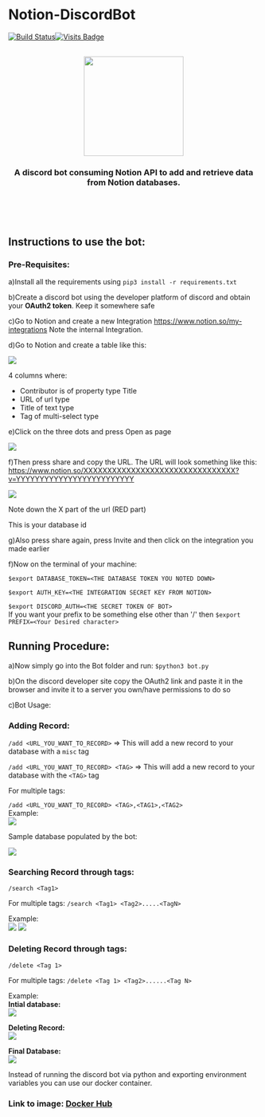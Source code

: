 # Notion-DiscordBot



[![Build Status](https://travis-ci.com/Servatom/Notion-DiscordBot.svg?branch=main)](https://travis-ci.com/Servatom/Notion-DiscordBot)[![Visits Badge](https://badges.pufler.dev/visits/Servatom/Notion-DiscordBot)](https://github.com/Servatom/Notion-DiscordBot/)<br>
<br>
<p align="center">
<img src="https://servatom.com/assets/bannerDark.PNG" height="200px">
  
<h3 align="center"> A discord bot consuming Notion API to add and retrieve data from Notion databases. </h3>
</p>
<br>
<br>
<br>

## Instructions to use the bot:

### Pre-Requisites:


a)Install all the requirements using ```pip3 install -r requirements.txt```

b)Create a discord bot using the developer platform of discord and obtain your **OAuth2 token**. Keep it somewhere safe

c)Go to Notion and create a new Integration  https://www.notion.so/my-integrations
Note the internal Integration.

d)Go to Notion and create a table like this:

<img src="https://servatom.com/assets/DiscordNotionBot/TableHeader%20.png">

4 columns where:
- Contributor is of property type Title
- URL of url type
- Title of text type
- Tag of multi-select type

e)Click on the three dots and press Open as page

 <img src="https://servatom.com/assets/DiscordNotionBot/OpenPage.png">
 
 <br>
 
 f)Then press share and copy the URL. The URL will look something like this:
https://www.notion.so/XXXXXXXXXXXXXXXXXXXXXXXXXXXXXXXX?v=YYYYYYYYYYYYYYYYYYYYYYYYY

<img src="https://servatom.com/assets/DiscordNotionBot/databaseID.png">

Note down the X part of the url (RED part)

This is your database id

g)Also press share again, press Invite and then click on the integration you made earlier

f)Now on the terminal of your machine:

```$export DATABASE_TOKEN=<THE DATABASE TOKEN YOU NOTED DOWN>```

```$export AUTH_KEY=<THE INTEGRATION SECRET KEY FROM NOTION>```

```$export DISCORD_AUTH=<THE SECRET TOKEN OF BOT>```<br>
If you want your prefix to be something else other than '/' then 
```$export PREFIX=<Your Desired character>```

## Running Procedure:


a)Now simply go into the Bot folder and run: ```$python3 bot.py```

b)On the discord developer site copy the OAuth2 link and paste it in the browser and invite it to a server you own/have permissions to do so

c)Bot Usage:

### Adding Record:

```/add <URL_YOU_WANT_TO_RECORD>``` => This will add a new record to your database with a ```misc``` tag

```/add <URL_YOU_WANT_TO_RECORD> <TAG>``` => This will add a new record to your database with the ```<TAG>``` tag

For multiple tags:

```/add <URL_YOU_WANT_TO_RECORD> <TAG>,<TAG1>,<TAG2>```<br>
Example:<br>
<img src="https://servatom.com/assets/DiscordNotionBot/addRecord.png"><br>

Sample database populated by the bot:

<img src="https://servatom.com/assets/DiscordNotionBot/db.png">

### Searching Record through tags:
```/search <Tag1>```<br>

For multiple tags:  ```/search <Tag1> <Tag2>.....<TagN>```<br>

Example:<br>
<img src="https://servatom.com/assets/DiscordNotionBot/search.png">
<img src="https://www.servatom.com/assets/DiscordNotionBot/multiTagSearch.png"><br>


### Deleting Record through tags:
```/delete <Tag 1>```<br>

For multiple tags: ```/delete <Tag 1> <Tag2>......<Tag N>```<br>

Example:<br>
<b>Intial database:</b><br>
<img src="https://servatom.com/assets/DiscordNotionBot/initialDB.png"><br>

<b>Deleting Record:</b><br>
<img src="https://servatom.com/assets/DiscordNotionBot/delete.png"><br>

<b>Final Database:</b><br>
<img src="https://servatom.com/assets/DiscordNotionBot/finalDB.png"><br>

Instead of running the discord bot via python and exporting environment variables you can use our docker container. <br>
### Link to image: <a href="https://hub.docker.com/repository/docker/servatom/notiondiscordbot">Docker Hub<a>
